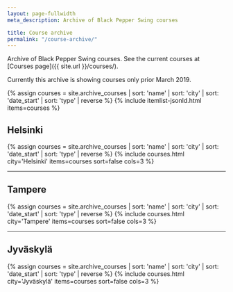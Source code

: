 ```yaml
---
layout: page-fullwidth
meta_description: Archive of Black Pepper Swing courses

title: Course archive
permalink: "/course-archive/"
---
```


Archive of Black Pepper Swing courses. See the current courses at [Courses page]({{ site.url }}/courses/).

Currently this archive is showing courses only prior March 2019.

{% assign courses = site.archive_courses | sort: 'name' | sort: 'city' | sort: 'date_start' | sort: 'type' | reverse %}
{% include itemlist-jsonld.html items=courses %}

<!--
## Workshops
{% include courses.html city='Workshop' items=site.archive_courses %}
-->

## Helsinki
{% assign courses = site.archive_courses | sort: 'name' | sort: 'city' | sort: 'date_start' | sort: 'type' | reverse %}
{% include courses.html city='Helsinki' items=courses sort=false cols=3 %}

---

## Tampere
{% assign courses = site.archive_courses | sort: 'name' | sort: 'city' | sort: 'date_start' | sort: 'type' | reverse %}
{% include courses.html city='Tampere' items=courses sort=false cols=3 %}

---

## Jyväskylä
{% assign courses = site.archive_courses | sort: 'name' | sort: 'city' | sort: 'date_start' | sort: 'type' | reverse %}
{% include courses.html city='Jyväskylä' items=courses sort=false cols=3 %}
